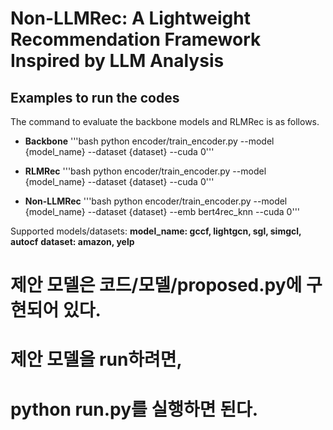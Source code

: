 # Non-LLMRec: A Lightweight Recommendation Framework Inspired by LLM Analysis

## Examples to run the codes

The command to evaluate the backbone models and RLMRec is as follows.

- **Backbone**
'''bash
python encoder/train_encoder.py --model {model_name} --dataset {dataset} --cuda 0'''

- **RLMRec**
'''bash
python encoder/train_encoder.py --model {model_name} --dataset {dataset} --cuda 0'''

- **Non-LLMRec**
'''bash
python encoder/train_encoder.py --model {model_name} --dataset {dataset} --emb bert4rec_knn --cuda 0'''

Supported models/datasets:
**model_name: gccf, lightgcn, sgl, simgcl, autocf**
**dataset: amazon, yelp**

# 제안 모델은 코드/모델/proposed.py에 구현되어 있다.

# 제안 모델을 run하려면,
# python run.py를 실행하면 된다. 
